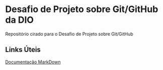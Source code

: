 # Desafio de Projeto sobre Git/GitHub da DIO
Repositório cirado para o Desafio de Projeto sobre Git/GitHub

## Links Úteis
[Documentação MarkDown](https://www.markdownguide.org/)
